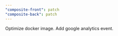 ```yaml
---
"composite-front": patch
"composite-back": patch
---
```


Optimize docker image. Add google analytics event.
